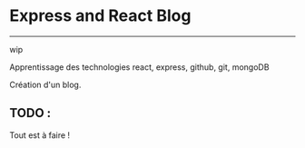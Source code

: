 # Express and React Blog

---
wip

Apprentissage des technologies react, express, github, git, mongoDB

Création d'un blog.

## TODO :
Tout est à faire !
